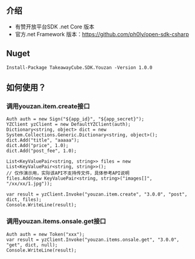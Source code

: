 ## 介绍
+ 有赞开放平台SDK .net Core 版本
+ 官方.net Framework 版本：https://github.com/ph0ly/open-sdk-csharp

## Nuget
```
Install-Package TakeawayCube.SDK.Youzan -Version 1.0.0
```

## 如何使用？
### 调用youzan.item.create接口

```
Auth auth = new Sign("${app_id}", "${app_secret}");
YZClient yzClient = new DefaultYZClient(auth);
Dictionary<string, object> dict = new System.Collections.Generic.Dictionary<string, object>();
dict.Add("title", "aaaaa");
dict.Add("price", 1.0);
dict.Add("post_fee", 1.0);

List<KeyValuePair<string, string>> files = new List<KeyValuePair<string, string>>();
// 仅作演示用，实际该API不支持传文件，具体参考API说明
files.Add(new KeyValuePair<string, string>("images[]", "/xx/xx/1.jpg"));

var result = yzClient.Invoke("youzan.item.create", "3.0.0", "post", dict, files);
Console.WriteLine(result);
```

### 调用youzan.items.onsale.get接口

```
Auth auth = new Token("xxx");
var result = yzClient.Invoke("youzan.items.onsale.get", "3.0.0", "get", dict, null);
Console.WriteLine(result);
```

